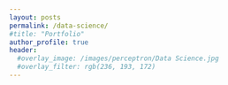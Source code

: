 ```yaml
---
layout: posts
permalink: /data-science/
#title: "Portfolio"
author_profile: true
header:
  #overlay_image: /images/perceptron/Data Science.jpg
  #overlay_filter: rgb(236, 193, 172)
---
```

